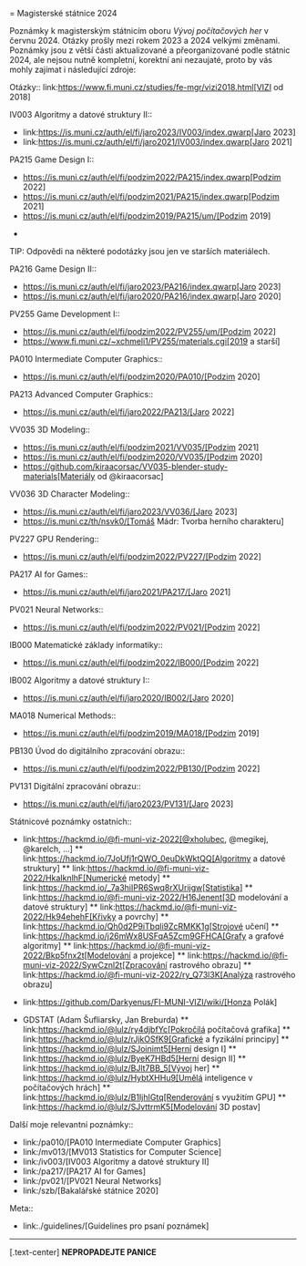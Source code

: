 = Magisterské státnice 2024

Poznámky k magisterským státnicím oboru _Vývoj počítačových her_ v červnu 2024. Otázky prošly mezi rokem 2023 a 2024 velkými změnami. Poznámky jsou z větší části aktualizované a přeorganizované podle státnic 2024, ale nejsou nutně kompletní, korektní ani nezaujaté, proto by vás mohly zajímat i následující zdroje:

Otázky::
link:https://www.fi.muni.cz/studies/fe-mgr/vizi2018.html[VIZI od 2018]

IV003 Algoritmy a datové struktury II::
* link:https://is.muni.cz/auth/el/fi/jaro2023/IV003/index.qwarp[Jaro 2023]
* link:https://is.muni.cz/auth/el/fi/jaro2021/IV003/index.qwarp[Jaro 2021]

PA215 Game Design I::
* https://is.muni.cz/auth/el/fi/podzim2022/PA215/index.qwarp[Podzim 2022]
* https://is.muni.cz/auth/el/fi/podzim2021/PA215/index.qwarp[Podzim 2021]
* https://is.muni.cz/auth/el/fi/podzim2019/PA215/um/[Podzim 2019]
+
TIP: Odpovědi na některé podotázky jsou jen ve starších materiálech.

PA216 Game Design II::
* https://is.muni.cz/auth/el/fi/jaro2023/PA216/index.qwarp[Jaro 2023]
* https://is.muni.cz/auth/el/fi/jaro2020/PA216/index.qwarp[Jaro 2020]

PV255 Game Development I::
* https://is.muni.cz/auth/el/fi/podzim2022/PV255/um/[Podzim 2022]
* https://www.fi.muni.cz/~xchmeli1/PV255/materials.cgi[2019 a starší]

PA010 Intermediate Computer Graphics::
* https://is.muni.cz/auth/el/fi/podzim2020/PA010/[Podzim 2020]

PA213 Advanced Computer Graphics::
* https://is.muni.cz/auth/el/fi/jaro2022/PA213/[Jaro 2022]

VV035 3D Modeling::
* https://is.muni.cz/auth/el/fi/podzim2021/VV035/[Podzim 2021]
* https://is.muni.cz/auth/el/fi/podzim2020/VV035/[Podzim 2020]
* https://github.com/kiraacorsac/VV035-blender-study-materials[Materiály od @kiraacorsac]

VV036 3D Character Modeling::
* https://is.muni.cz/auth/el/fi/jaro2023/VV036/[Jaro 2023]
* https://is.muni.cz/th/nsvk0/[Tomáš Mádr: Tvorba herního charakteru]

PV227 GPU Rendering::
* https://is.muni.cz/auth/el/fi/podzim2022/PV227/[Podzim 2022]

PA217 AI for Games::
* https://is.muni.cz/auth/el/fi/jaro2021/PA217/[Jaro 2021]

PV021 Neural Networks::
* https://is.muni.cz/auth/el/fi/podzim2022/PV021/[Podzim 2022]

IB000 Matematické základy informatiky::
* https://is.muni.cz/auth/el/fi/podzim2022/IB000/[Podzim 2022]

IB002 Algoritmy a datové struktury I::
* https://is.muni.cz/auth/el/fi/jaro2020/IB002/[Jaro 2020]

MA018 Numerical Methods::
* https://is.muni.cz/auth/el/fi/podzim2019/MA018/[Podzim 2019]

PB130 Úvod do digitálního zpracování obrazu::
* https://is.muni.cz/auth/el/fi/podzim2022/PB130/[Podzim 2022]

PV131 Digitální zpracování obrazu::
* https://is.muni.cz/auth/el/fi/jaro2023/PV131/[Jaro 2023]

Státnicové poznámky ostatních::
* link:https://hackmd.io/@fi-muni-viz-2022[@xholubec, @megikej, @karelch, ...]
** link:https://hackmd.io/7JoUfj1rQWO_0euDkWktQQ[Algoritmy a datové struktury]
** link:https://hackmd.io/@fi-muni-viz-2022/HkaIknlhF[Numerické metody]
** link:https://hackmd.io/_7a3hiIPR6Swq8rXUrijgw[Statistika]
** link:https://hackmd.io/@fi-muni-viz-2022/H16Jenent[3D modelování a datové struktury]
** link:https://hackmd.io/@fi-muni-viz-2022/Hk94ehehF[Křivky a povrchy]
** link:https://hackmd.io/Qh0d2P9iTbqli9ZcRMKK1g[Strojové učení]
** link:https://hackmd.io/j26mWx8USFqA5Zcm9GFHCA[Grafy a grafové algoritmy]
** link:https://hackmd.io/@fi-muni-viz-2022/Bkp5fnx2t[Modelování a projekce]
** link:https://hackmd.io/@fi-muni-viz-2022/SywCznl2t[Zpracování rastrového obrazu]
** link:https://hackmd.io/@fi-muni-viz-2022/ry_Q73l3K[Analýza rastrového obrazu]

* link:https://github.com/Darkyenus/FI-MUNI-VIZI/wiki/[Honza Polák]

* GDSTAT (Adam Šufliarsky, Jan Breburda)
** link:https://hackmd.io/@lulz/ry4djbfYc[Pokročilá počítačová grafika]
** link:https://hackmd.io/@lulz/rJjkOSfK9[Grafické a fyzikální principy]
** link:https://hackmd.io/@lulz/SJoinimt5[Herní design I]
** link:https://hackmd.io/@lulz/ByeK7HBd5[Herní design II]
** link:https://hackmd.io/@lulz/BJlt7BB_5[Vývoj her]
** link:https://hackmd.io/@lulz/HybtXHHu9[Umělá inteligence v počítačových hrách]
** link:https://hackmd.io/@lulz/B1IjhIGtq[Renderování s využitím GPU]
** link:https://hackmd.io/@lulz/SJvttrmK5[Modelování 3D postav]

Další moje relevantní poznámky::
* link:/pa010/[PA010 Intermediate Computer Graphics]
* link:/mv013/[MV013 Statistics for Computer Science]
* link:/iv003/[IV003 Algoritmy a datové struktury II]
* link:/pa217/[PA217 AI for Games]
* link:/pv021/[PV021 Neural Networks]
* link:/szb/[Bakalářské státnice 2020]

Meta::
* link:./guidelines/[Guidelines pro psaní poznámek]

---

[.text-center]
**NEPROPADEJTE PANICE**

